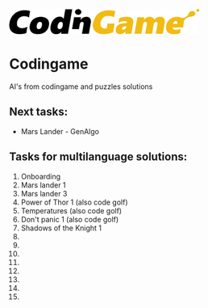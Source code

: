 [![CodinGame](/CodinGame.png)](https://www.codingame.com/ "CodinGame")

# Codingame #

AI's from codingame and puzzles solutions


## Next tasks: ##

* Mars Lander - GenAlgo


## Tasks for multilanguage solutions: ##
01) Onboarding
02) Mars lander 1
03) Mars lander 3
04) Power of Thor 1 (also code golf)
05) Temperatures    (also code golf)
06) Don't panic 1   (also code golf)
07) Shadows of the Knight 1
08) 
09) 
10) 
11) 
12) 
13) 
14) 
15) 